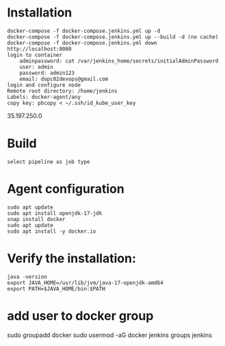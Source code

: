 
# Installation
    docker-compose -f docker-compose.jenkins.yml up -d
    docker-compose -f docker-compose.jenkins.yml up --build -d (no cache)
    docker-compose -f docker-compose.jenkins.yml down
    http://localhost:8080
    login to container 
        adminpassword: cat /var/jenkins_home/secrets/initialAdminPassword
        user: admin
        password: admin123
        email: dopc02devops@gmail.com
    login and configure node
    Remote root directory: /home/jenkins
    Labels: docker-agent/any
    copy key: pbcopy < ~/.ssh/id_kube_user_key

35.197.250.0
# Build
    select pipeline as job type
    

# Agent configuration
    sudo apt update
    sudo apt install openjdk-17-jdk
    snap install docker
    sudo apt update
    sudo apt install -y docker.io

# Verify the installation:
    java -version
    export JAVA_HOME=/usr/lib/jvm/java-17-openjdk-amd64
    export PATH=$JAVA_HOME/bin:$PATH
# add user to docker group
sudo groupadd docker
sudo usermod -aG docker jenkins
groups jenkins

